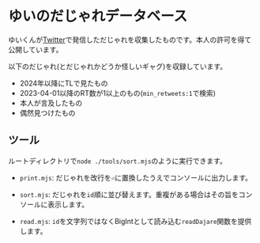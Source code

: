 # ゆいのだじゃれデータベース

ゆいくんが[Twitter](https://twitter.com/yui__yuuki)で発信しただじゃれを収集したものです。本人の許可を得て公開しています。

以下のだじゃれ(とだじゃれかどうか怪しいギャグ)を収録しています。

- 2024年以降にTLで見たもの
- 2023-04-01以降のRT数が1以上のもの(`min_retweets:1`で検索)
- 本人が言及したもの
- 偶然見つけたもの

## ツール

ルートディレクトリで`node ./tools/sort.mjs`のように実行できます。

- `print.mjs`: だじゃれを改行を`⏎`に置換したうえでコンソールに出力します。
- `sort.mjs`: だじゃれを`id`順に並び替えます。重複がある場合はその旨をコンソールに表示します。

- `read.mjs`: `id`を文字列ではなくBigIntとして読み込む`readDajare`関数を提供します。